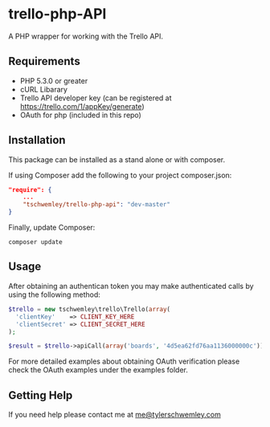 trello-php-API
==============

A PHP wrapper for working with the Trello API.

## Requirements ##
- PHP 5.3.0 or greater
- cURL Libarary
- Trello API developer key (can be registered at https://trello.com/1/appKey/generate)
- OAuth for php (included in this repo)

## Installation ##
This package can be installed as a stand alone or with composer.

If using Composer add the following to your project composer.json:

```json
"require": {
	...
	"tschwemley/trello-php-api": "dev-master"
}
```

Finally, update Composer:

```
composer update
```

## Usage ##
After obtaining an authentican token you may make authenticated calls by using the following method:

```php
$trello = new tschwemley\trello\Trello(array(
  'clientKey'    => CLIENT_KEY_HERE
  'clientSecret' => CLIENT_SECRET_HERE
);

$result = $trello->apiCall(array('boards', '4d5ea62fd76aa1136000000c'));
```

For more detailed examples about obtaining OAuth verification please check the OAuth examples under the examples folder.

## Getting Help ##
If you need help please contact me at me@tylerschwemley.com
